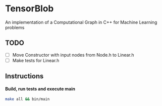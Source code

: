 # TensorBlob
An implementation of a Computational Graph in C++ for Machine Learning problems

## TODO

* [ ] Move Constructor with input nodes from Node.h to Linear.h
* [ ] Make tests for Linear.h

## Instructions

#### Build, run tests and execute main
```bash
make all && bin/main
```
